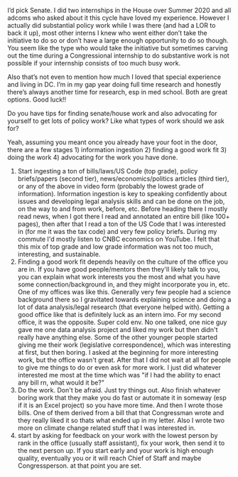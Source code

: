 
I’d pick Senate. I did two internships in the House over Summer 2020 and all adcoms who asked about it this cycle have loved my experience. However I actually did substantial policy work while I was there (and had a LOR to back it up), most other interns I knew who went either don’t take the initiative to do so or don’t have a large enough opportunity to do so though. You seem like the type who would take the initiative but sometimes carving out the time during a Congressional internship to do substantive work is not possible if your internship consists of too much busy work.

Also that’s not even to mention how much I loved that special experience and living in DC. I’m in my gap year doing full time research and honestly there’s always another time for research, esp in med school. Both are great options. Good luck!!

Do you have tips for finding senate/house work and also advocating for yourself to get lots of policy work? Like what types of work should we ask for?

Yeah, assuming you meant once you already have your foot in the door, there are a few stages 1) information ingestion 2) finding a good work fit 3) doing the work 4) advocating for the work you have done.
1) Start ingesting a ton of bills/laws/US Code (top grade), policy briefs/papers (second tier), news/economics/politics articles (third tier), or any of the above in video form (probably the lowest grade of information). 
Information ingestion is key to speaking confidently about issues and developing legal analysis skills and can be done on the job, on the way to and from work, before, etc. Before heading there I mostly read news, when I got there I read and annotated an entire bill (like 100+ pages), then after that I read a ton of the US Code that I was interested in (for me it was the tax code) and very few policy briefs. During my commute I'd mostly listen to CNBC economics on YouTube. I felt that this mix of top grade and low grade information was not too much, interesting, and sustainable. 
2) Finding a good work fit depends heavily on the culture of the office you are in. If you have good people/mentors then they'll likely talk to you, you can explain what work interests you the most and what you have some connection/background in, and they might incorporate you in, etc. One of my offices was like this. Generally very few people had a science background there so I gravitated towards explaining science and doing a lot of data analysis/legal research (that everyone helped with). Getting a good office like that is definitely luck as an intern imo. 
For my second office, it was the opposite. Super cold env. No one talked, one nice guy gave me one data analysis project and liked my work but then didn't really have anything else. Some of the other younger people started giving me their work (legislative correspondence), which was interesting at first, but then boring. I asked at the beginning for more interesting work, but the office wasn't great. After that I did not wait at all for people to give me things to do or even ask for more work. I just did whatever interested me most at the time which was "if I had the ability to enact any bill rn, what would it be?" 
3) Do the work. Don't be afraid. Just try things out. Also finish whatever boring work that they make you do fast or automate it in someway (esp if it is an Excel project) so you have more time. And then I wrote those bills. One of them derived from a bill that that Congressman wrote and they really liked it so thats what ended up in my letter. Also I wrote two more on climate change related stuff that I was interested in. 
4) start by asking for feedback on your work with the lowest person by rank in the office (usually staff assistant), fix your work, then send it to the next person up. If you start early and your work is high enough quality, eventually you or it will reach Chief of Staff and maybe Congressperson. at that point you are set. 
